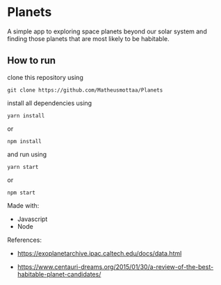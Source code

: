 # Planets

A simple app to exploring space planets beyond our solar system and finding those planets that are most likely to be habitable. 

## How to run

clone this repository using 

```git clone https://github.com/Matheusmottaa/Planets ```

install all dependencies using 

```yarn install``` 

or 

```npm install```


and run using

```yarn start```

or 

```npm start```

Made with: 
  - Javascript
  - Node



References: 

- https://exoplanetarchive.ipac.caltech.edu/docs/data.html

- https://www.centauri-dreams.org/2015/01/30/a-review-of-the-best-habitable-planet-candidates/